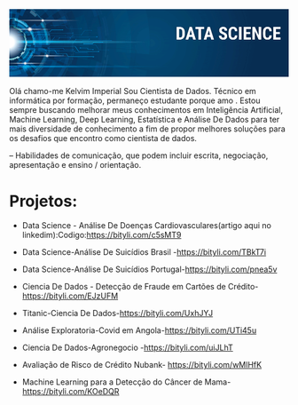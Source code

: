 <img src="banner.png">

Olá chamo-me Kelvim Imperial Sou Cientista de Dados. Técnico em informática por formação, permaneço estudante porque amo . Estou sempre buscando melhorar meus conhecimentos em Inteligência Artificial, Machine Learning, Deep Learning, Estatística e Análise De Dados para ter mais diversidade de conhecimento a fim de propor melhores soluções para os desafios que encontro como cientista de dados.

– Habilidades de comunicação, que podem incluir escrita, negociação, apresentação e ensino / orientação.

# Projetos:

- Data Science - Análise De Doenças Cardiovasculares(artigo aqui no linkedim):Codigo:https://bityli.com/c5sMT9

- Data Science-Análise De Suicídios Brasil -https://bityli.com/TBkT7i

- Data Science-Análise De Suicídios Portugal-https://bityli.com/pnea5v

- Ciencia De Dados - Detecção de Fraude em Cartões de Crédito-https://bityli.com/EJzUFM

- Titanic-Ciencia De Dados-https://bityli.com/UxhJYJ
 
- Análise Exploratoria-Covid em Angola-https://bityli.com/UTi45u
- Ciencia De Dados-Agronegocio -https://bityli.com/uiJLhT
- Avaliação de Risco de Crédito Nubank- https://bityli.com/wMlHfK
- Machine Learning para a Detecção do Câncer de Mama- https://bityli.com/KOeDQR
